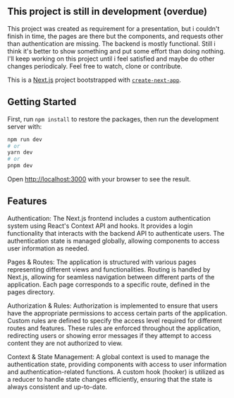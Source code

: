 ## This project is still in development (overdue)

This project was created as requirement for a presentation, but i couldn't finish in time, the pages are there but the components, and requests other than authentication are missing. The backend is mostly functional. Still i think it's better to show something and put some effort than doing nothing. I'll keep working on this project until i feel satisfied and maybe do other changes periodicaly. Feel free to watch, clone or contribute.

This is a [Next.js](https://nextjs.org/) project bootstrapped with [`create-next-app`](https://github.com/vercel/next.js/tree/canary/packages/create-next-app).

## Getting Started

First, run `npm install` to restore the packages, then run the development server with:

```bash
npm run dev
# or
yarn dev
# or
pnpm dev
```

Open [http://localhost:3000](http://localhost:3000) with your browser to see the result.

## Features

Authentication:
The Next.js frontend includes a custom authentication system using React's Context API and hooks. It provides a login functionality that interacts with the backend API to authenticate users. The authentication state is managed globally, allowing components to access user information as needed.

Pages & Routes:
The application is structured with various pages representing different views and functionalities. Routing is handled by Next.js, allowing for seamless navigation between different parts of the application. Each page corresponds to a specific route, defined in the pages directory.

Authorization & Rules:
Authorization is implemented to ensure that users have the appropriate permissions to access certain parts of the application. Custom rules are defined to specify the access level required for different routes and features. These rules are enforced throughout the application, redirecting users or showing error messages if they attempt to access content they are not authorized to view.

Context & State Management:
A global context is used to manage the authentication state, providing components with access to user information and authentication-related functions. A custom hook (hooker) is utilized as a reducer to handle state changes efficiently, ensuring that the state is always consistent and up-to-date.
